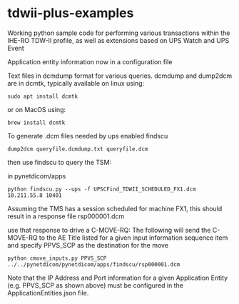 # tdwii-plus-examples
Working python sample code for performing various transactions within the IHE-RO TDW-II profile, as well as extensions based on UPS Watch and UPS Event

Application entity information now in a configuration file

Text files in dcmdump format for various queries.
dcmdump and dump2dcm are in dcmtk, typically available 
on linux using:
```console
sudo apt install dcmtk
```
or
on MacOS using:
```console
brew install dcmtk 
```
To generate .dcm files needed by ups enabled findscu
```console
dump2dcm queryfile.dcmdump.txt queryfile.dcm
```

then use findscu to query the TSM:

in pynetdicom/apps

```console
python findscu.py --ups -f UPSCFind_TDWII_SCHEDULED_FX1.dcm 10.211.55.8 10401

```
Assuming the TMS has a session scheduled for machine FX1, this should result in a response file
rsp000001.dcm

use that response to drive a C-MOVE-RQ:
The following will send the C-MOVE-RQ to the AE Title listed for a given input information sequence item and specify PPVS_SCP as the destination for the move
```console
python cmove_inputs.py PPVS_SCP ../../pynetdicom/pynetdicom/apps/findscu/rsp000001.dcm
```

Note that the IP Address and Port information for a given Application Entity (e.g. PPVS_SCP as shown above) must be configured in the ApplicationEntities.json file.

